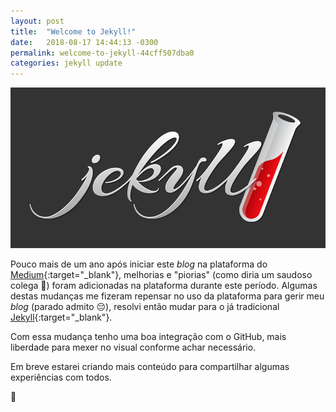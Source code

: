 ```yaml
---
layout: post
title:  "Welcome to Jekyll!"
date:   2018-08-17 14:44:13 -0300
permalink: welcome-to-jekyll-44cff507dba0
categories: jekyll update
---
```


![Welcome to Jekyll!](/uploads/0*N8RG95bKJnnF-wpL.png)

Pouco mais de um ano após iniciar este _blog_ na plataforma do [Medium](https://medium.com/){:target="_blank"}, melhorias e "piorias" (como diria um saudoso colega 🤣) foram adicionadas na plataforma durante este período. Algumas destas mudanças me fizeram repensar no uso da plataforma para gerir meu _blog_ (parado admito 😔), resolvi então mudar para o já tradicional [Jekyll](https://jekyllrb.com/){:target="_blank"}.

Com essa mudança tenho uma boa integração com o GitHub, mais liberdade para mexer no visual conforme achar necessário.

Em breve estarei criando mais conteúdo para compartilhar algumas experiências com todos.

👋
